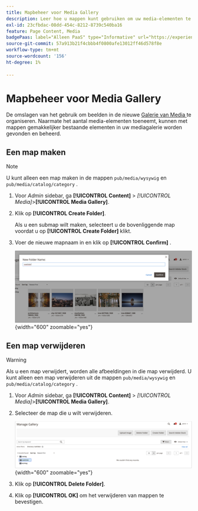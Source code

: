 ```yaml
---
title: Mapbeheer voor Media Gallery
description: Leer hoe u mappen kunt gebruiken om uw media-elementen te ordenen.
exl-id: 23cfbdac-08dd-454c-8212-8739c540ba16
feature: Page Content, Media
badgePaas: label="Alleen PaaS" type="Informative" url="https://experienceleague.adobe.com/en/docs/commerce/user-guides/product-solutions" tooltip="Is alleen van toepassing op Adobe Commerce op Cloud-projecten (door Adobe beheerde PaaS-infrastructuur) en op projecten in het veld."
source-git-commit: 57a913b21f4cbbb4f0800afe13012ff46d578f8e
workflow-type: tm+mt
source-wordcount: '156'
ht-degree: 1%

---
```


# Mapbeheer voor Media Gallery

De omslagen van het gebruik om beelden in de nieuwe [ Galerie van Media ](media-gallery.md) te organiseren. Naarmate het aantal media-elementen toeneemt, kunnen met mappen gemakkelijker bestaande elementen in uw mediagalerie worden gevonden en beheerd.

## Een map maken

>[!NOTE]
>
>U kunt alleen een map maken in de mappen `pub/media/wysywig` en `pub/media/catalog/category` .

1. Voor _Admin_ sidebar, ga **[!UICONTROL Content]** > _[!UICONTROL Media]_>**[!UICONTROL Media Gallery]**.

1. Klik op **[!UICONTROL Create Folder]**.

   Als u een submap wilt maken, selecteert u de bovenliggende map voordat u op **[!UICONTROL Create Folder]** klikt.

1. Voer de nieuwe mapnaam in en klik op **[!UICONTROL Confirm]** .

   ![ Nieuwe Naam van de Omslag ](./assets/media-gallery-folder-name.png){width="600" zoomable="yes"}

## Een map verwijderen

>[!WARNING]
>
>Als u een map verwijdert, worden alle afbeeldingen in die map verwijderd. U kunt alleen een map verwijderen uit de mappen `pub/media/wysywig` en `pub/media/catalog/category` .

1. Voor _Admin_ sidebar, ga **[!UICONTROL Content]** > _[!UICONTROL Media]_>**[!UICONTROL Media Gallery]**.

1. Selecteer de map die u wilt verwijderen.

   ![ Uitgezochte Omslag ](./assets/media-gallery-selected-folder.png){width="600" zoomable="yes"}

1. Klik op **[!UICONTROL Delete Folder]**.

1. Klik op **[!UICONTROL OK]** om het verwijderen van mappen te bevestigen.
